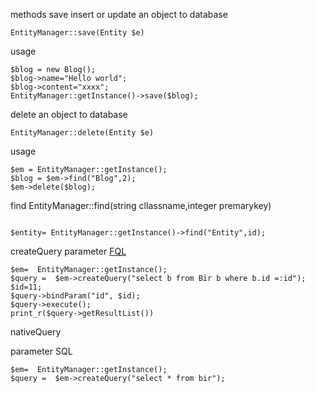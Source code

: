 methods
save
insert or update an object to database
```
EntityManager::save(Entity $e)
```
usage
```
$blog = new Blog();
$blog->name="Hello world";
$blog->content="xxxx";
EntityManager::getInstance()->save($blog);
```

delete an object to database
```
EntityManager::delete(Entity $e)
```
usage
```
$em = EntityManager::getInstance();
$blog = $em->find("Blog",2);
$em->delete($blog);
```


find
EntityManager::find(string cllassname,integer premarykey)
```

$entity= EntityManager::getInstance()->find("Entity",id);
```
createQuery
parameter <a href='http://code.google.com/p/php-faces/wiki/FQL'> FQL</a>
```
$em=  EntityManager::getInstance();
$query =  $em->createQuery("select b from Bir b where b.id =:id");
$id=11;
$query->bindParam("id", $id);
$query->execute();
print_r($query->getResultList())
```


nativeQuery

parameter SQL
```
$em=  EntityManager::getInstance();
$query =  $em->createQuery("select * from bir");
```